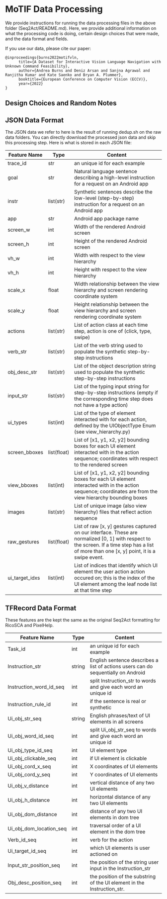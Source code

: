 # MoTIF Data Processing

We provide instructions for running the data processing files in the above folder (Seq2Act/README.md). Here, we provide additional information on what the processing code is doing, certain design choices that were made, and the data format and fields.

If you use our data, please cite our paper:
```
@inproceedings{burns2022motifvln,
      title={A Dataset for Interactive Vision Language Navigation with Unknown Command Feasibility}, 
      author={Andrea Burns and Deniz Arsan and Sanjna Agrawal and Ranjitha Kumar and Kate Saenko and Bryan A. Plummer},
      booktitle={European Conference on Computer Vision (ECCV)},
      year={2022}
}
```

## Design Choices and Random Notes

## JSON Data Format
The JSON data we refer to here is the result of running dedup.sh on the raw data folders. You can directly download the processed json data and skip this processing step. Here is what is stored in each JSON file:

| Feature Name            | Type         | Content                                  |
| ----------------------- | ------------ | ---------------------------------------- |
| trace_id                |  str         | an unique id for each example            |
| goal                    |  str         | Natural language sentence describing a high-level instruction for a request on an Android app |
| instr                   | list(str)    | Synthetic sentences describe the low-level (step-by-step) instruction for a request on an Android app |
| app                     | str          | Android app package name                 |
| screen_w                | int          | Width of the rendered Android screen     | 
| screen_h                | int          | Height of the rendered Android screen    |
| vh_w                    | int          | Width with respect to the view hierarchy |
| vh_h                    | int          | Height with respect to the view hierarchy|
| scale_x                 | float        | Width relationship between the view hierarchy and screen rendering coordinate system |
| scale_y                 | float        | Height relationship between the view hierarchy and screen rendering coordinate system |
| actions                 | list(str)    | List of action class at each time step, action is one of (click, type, swipe) |
| verb_str                | list(str)    | List of the verb string used to populate the synthetic step-by-step instructions |
| obj_desc_str            | list(str)    | List of the object description string used to populate the synthetic step-by-step instructions |
| input_str               | list(str)    | List of the typing input string for step-by-step instructions (empty if the corresponding time step does not have a type action)|
| ui_types                | list(int)    | List of the type of element interacted with for each action, defined by the UIObjectType Enum (see view_hierarchy.py) |
| screen_bboxes           | list(float)  | List of [x1, y1, x2, y2] bounding boxes for each UI element interacted with in the action sequence; coordinates with respect to the rendered screen   |
| view_bboxes             | list(int)    | List of [x1, y1, x2, y2] bounding boxes for each UI element interacted with in the action sequence; coordinates are from the view hierarchy bounding boxes |
| images                  | list(str)    | List of unique image (also view hierarchy) files that reflect action sequence |
| raw_gestures            | list(float)  | List of raw [x, y] gestures captured on our interface. These are normalized [0, 1] with respect to the screen. If a time step has a list of more than one [x, y] point, it is a swipe event. |
| ui_target_idxs          | list(int)    | List of indices that identify which UI element the user action action occured on; this is the index of the UI element among the leaf node list at that time step |


## TFRecord Data Format
These features are the kept the same as the original Seq2Act formatting for RicoSCA and PixelHelp.

| Feature Name            | Type   | Content                                  |
| ----------------------- | ------ | ---------------------------------------- |
| Task_id                 | int    | an unique id for each example            |
| Instruction_str         | string | English sentence describes a list of actions users can do sequentially on Android |
| Instruction_word_id_seq | int    | split Instruction_str to words and give each word an unique id |
| Instruction_rule_id     | int    | if the sentence is real or synthetic     |
| Ui_obj_str_seq          | string | English phrases/text of UI elements in all screens | 
| Ui_obj_word_id_seq      | int    | split Ui_obj_str_seq to words and give each word an unique id |
| Ui_obj_type_id_seq      | int    | UI element type                          |
| Ui_obj_clickable_seq    | int    | if UI element is clickable               |
| Ui_obj_cord_x_seq       | int    | X coordinates of UI elements             |
| Ui_obj_cord_y_seq       | int    | Y coordinates of UI elements             |
| Ui_obj_v_distance       | int    | vertical distance of any two UI elements |
| Ui_obj_h_distance       | int    | horizontal distance of any two UI elements |
| Ui_obj_dom_distance     | int    | distance of any two UI elements in dom tree |
| Ui_obj_dom_location_seq | int    | traversal order of a UI element in the dom tree |
| Verb_id_seq             | int    | verb for the action |
| Ui_target_id_seq        | int    | which UI elements is user actioned on    |
| Input_str_position_seq  | int    | the position of the string user input in the Instruction_str |
| Obj_desc_position_seq   | int    | the position of the substring of the UI element in the Instruction_str. |